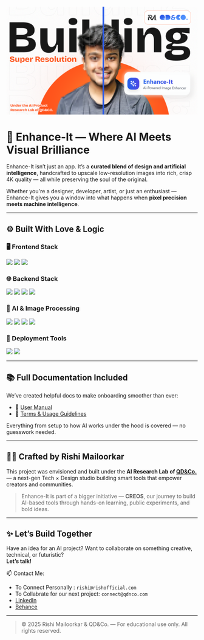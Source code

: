 
![Thumbnail-03](./Thumbnail-03.png)

# 🚀 Enhance-It — Where AI Meets Visual Brilliance

Enhance-It isn’t just an app. It’s a **curated blend of design and artificial intelligence**, handcrafted to upscale low-resolution images into rich, crisp 4K quality — all while preserving the soul of the original.

Whether you're a designer, developer, artist, or just an enthusiast — Enhance-It gives you a window into what happens when **pixel precision meets machine intelligence**.

---

## ⚙️ Built With Love & Logic

### 🖥️ Frontend Stack

<p>
  <img src="https://img.shields.io/badge/React-20232A?style=flat&logo=react&logoColor=61DAFB" />
  <img src="https://img.shields.io/badge/Tailwind-38B2AC?style=flat&logo=tailwind-css&logoColor=white" />
  <img src="https://img.shields.io/badge/TypeScript-3178C6?style=flat&logo=typescript&logoColor=white" />
</p>

### 🌐 Backend Stack

<p>
  <img src="https://img.shields.io/badge/Python-3776AB?style=flat&logo=python&logoColor=white" />
  <img src="https://img.shields.io/badge/Flask-000000?style=flat&logo=flask&logoColor=white" />
  <img src="https://img.shields.io/badge/CORS-FCC624?style=flat&logo=python&logoColor=black" />
  <img src="https://img.shields.io/badge/REST-API-FF6F61?style=flat&logo=fastapi&logoColor=white" />
</p>

### 🧠 AI & Image Processing

<p>
  <img src="https://img.shields.io/badge/AI-Powered-6E44FF?style=flat&logo=OpenAI&logoColor=white" />
  <img src="https://img.shields.io/badge/OpenCV-5C3EE8?style=flat&logo=opencv&logoColor=white" />
  <img src="https://img.shields.io/badge/PIL-ImageLibrary-blueviolet?style=flat" />
  <img src="https://img.shields.io/badge/Super_Resolution-ffbd44?style=flat&logo=python&logoColor=black" />
</p>

### 🚀 Deployment Tools

<p>
  <img src="https://img.shields.io/badge/Vercel-000000?style=flat&logo=vercel&logoColor=white" />
  <img src="https://img.shields.io/badge/Render-46E3B7?style=flat&logo=render&logoColor=white" />
</p>

---

## 📚 Full Documentation Included

We’ve created helpful docs to make onboarding smoother than ever:

- 📘 [User Manual](https://rishimailoorkar-enhanceit-documentation.tiiny.site/)  
- 📄 [Terms & Usage Guidelines](https://www.pdfhost.net/index.php?Action=Download&File=2f7ef336c13ee2f7dc55abd8a59ecf16)

Everything from setup to how AI works under the hood is covered — no guesswork needed.

---

## 👨‍💻 Crafted by Rishi Mailoorkar

This project was envisioned and built under the **AI Research Lab of [QD&Co.](https://qdnco.com)** — a next-gen Tech × Design studio building smart tools that empower creators and communities.

> Enhance-It is part of a bigger initiative — **CREOS**, our journey to build AI-based tools through hands-on learning, public experiments, and bold ideas.

---

## ✨ Let’s Build Together

Have an idea for an AI project? Want to collaborate on something creative, technical, or futuristic?  
**Let’s talk!**

📫 Contact Me:  
- To Connect Personally : `rishi@rishofficial.com`  
- To Collabrate for our next project: `connect@qdnco.com`  
- [LinkedIn](https://www.linkedin.com/in/rishi-mailoorkar/)  
- [Behance](https://www.behance.net/rishi-mailoorkar)

---

> © 2025 Rishi Mailoorkar & QD&Co. — For educational use only. All rights reserved.
